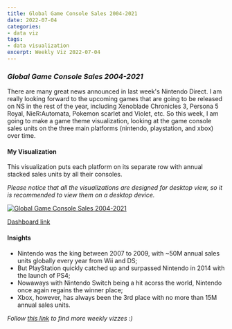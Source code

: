 ```yaml
---
title: Global Game Console Sales 2004-2021
date: 2022-07-04
categories:
- data viz
tags:
- data visualization
excerpt: Weekly Viz 2022-07-04
---
```


### *Global Game Console Sales 2004-2021*

There are many great news announced in last week's Nintendo Direct. I am really looking forward to the upcoming games that are going to be released on NS in the rest of the year, including Xenoblade Chronicles 3, Persona 5 Royal, NieR:Automata, Pokemon scarlet and Violet, etc. So this week, I am going to make a game theme visualization, looking at the game console sales units on the three main platforms (nintendo, playstation, and xbox) over time.  

#### My Visualization

This visualization puts each platform on its separate row with annual stacked sales units by all their consoles.  

*Please notice that all the visualizations are designed for desktop view, so it is recommended to view them on a desktop device.*  

<div class='tableauPlaceholder' id='viz1656988808953' style='position: relative'>
  <noscript><a href='#'>
    <img alt='Global Game Console Sales 2004-2021 ' src='https:&#47;&#47;public.tableau.com&#47;static&#47;images&#47;20&#47;20220704GlobalGameConsoleSales2004-2021&#47;GlobalGameConsoleSales2004-2021&#47;1_rss.png' style='border: none' />
    </a></noscript>
  <object class='tableauViz'  style='display:none;'>
    <param name='host_url' value='https%3A%2F%2Fpublic.tableau.com%2F' />
    <param name='embed_code_version' value='3' />
    <param name='site_root' value='' />
    <param name='name' value='20220704GlobalGameConsoleSales2004-2021&#47;GlobalGameConsoleSales2004-2021' />
    <param name='tabs' value='no' />
    <param name='toolbar' value='yes' />
    <param name='static_image' value='https:&#47;&#47;public.tableau.com&#47;static&#47;images&#47;20&#47;20220704GlobalGameConsoleSales2004-2021&#47;GlobalGameConsoleSales2004-2021&#47;1.png' />
    <param name='animate_transition' value='yes' />
    <param name='display_static_image' value='yes' />
    <param name='display_spinner' value='yes' />
    <param name='display_overlay' value='yes' />
    <param name='display_count' value='yes' />
    <param name='language' value='en-US' />
    <param name='filter' value='publish=yes' />
  </object></div>       
  <script type='text/javascript'>    
  var divElement = document.getElementById('viz1656988808953');   
  var vizElement = divElement.getElementsByTagName('object')[0];        
  if ( divElement.offsetWidth > 800 ) { vizElement.style.width='800px';vizElement.style.height='627px';} else if ( divElement.offsetWidth > 500 ) { vizElement.style.width='800px';vizElement.style.height='627px';} else { vizElement.style.width='100%';vizElement.style.height='1227px';}  
  var scriptElement = document.createElement('script');           
  scriptElement.src = 'https://public.tableau.com/javascripts/api/viz_v1.js';        
  vizElement.parentNode.insertBefore(scriptElement, vizElement);           
</script>  

[Dashboard link](https://public.tableau.com/views/20220704GlobalGameConsoleSales2004-2021/GlobalGameConsoleSales2004-2021?:language=en-US&publish=yes&:display_count=n&:origin=viz_share_link)
  
#### Insights
* Nintendo was the king between 2007 to 2009, with ~50M annual sales units globally every year from Wii and DS;  
* But PlayStation quickly catched up and surpassed Nintendo in 2014 with the launch of PS4;  
* Nowaways with Nintendo Switch being a hit acorss the world, Nintendo once again regains the winner place;  
* Xbox, however, has always been the 3rd place with no more than 15M annual sales units.  
  
*Follow [this link](https://yudong-94.github.io/personal-website/project/WeeklyViz2022/) to find more weekly vizzes :)*
